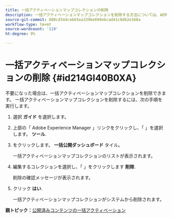 ```yaml
---
title: 一括アクティベーションマップコレクションの削除
description: 一括アクティベーションマップコレクションを削除する方法については、AEMガイドを参照してください。
source-git-commit: 880cd344ceb65ea339be699ebcad41c0d62e168a
workflow-type: tm+mt
source-wordcount: '119'
ht-degree: 0%

---
```


# 一括アクティベーションマップコレクションの削除 {#id214GI40B0XA}

不要になった場合は、一括アクティベーションマップコレクションを削除できます。 一括アクティベーションマップコレクションを削除するには、次の手順を実行します。

1. 選択 **ガイド** を選択します。

1. 上部の「 Adobe Experience Manager 」リンクをクリックし、「 」を選択します。 **ツール**.

1. をクリックします。 **一括公開ダッシュボード** タイル。

   一括アクティベーションマップコレクションのリストが表示されます。

1. 編集するコレクションを選択し、「 」をクリックします **削除**.

   削除の確認メッセージが表示されます。

1. クリック **はい**.

   一括アクティベーションマップコレクションがシステムから削除されます。


**親トピック：**[&#x200B;公開済みコンテンツの一括アクティベーション](conf-bulk-activation.md)
